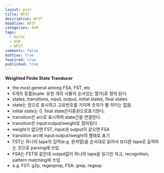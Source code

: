```yaml
---
layout: post
title: WFST
description: WFST
headline: WFST
categories: ASR
tags: 
  - Kaldi
  - ASR
  - WFST
comments: false
mathjax: true
featured: true
published: true
---
```



**Weighted Finite State Tranducer**  

- the most general among FSA, FST, etc
- 6개의 튜플(tuple: 유한 개의 사물의 순서있는 열거)로 정의 된다.
- states, transitions, input, output, initial states, final states
- state는 원으로 표시하고 고유번호를 가지며 숫자가 별 의미는 없음.
- initial state는 0, final state은이중원으로표기한다.
- transition은 arc로 표시하여 state간을 연결한다.
- transition은 input:output/weight로 정의된다.
- weight가 없으면 FST, input과 output이 같으면 FSA
- transition arc에 input:output/weight의 형태로 표기
- FST는 하나의 tape의 입력(e.g. 문자열)을 순서대로 읽어서 또다른 tape로 출력하는 것으로 parsing에 쓰임
- FSA는 FST와 같은데 output없이 하나의 tape을 읽기만 하고,  recognition, pattern matching에 쓰임
- e.g. FST: g2p, regexprep, FSA: grep, regexp

 
 
 
